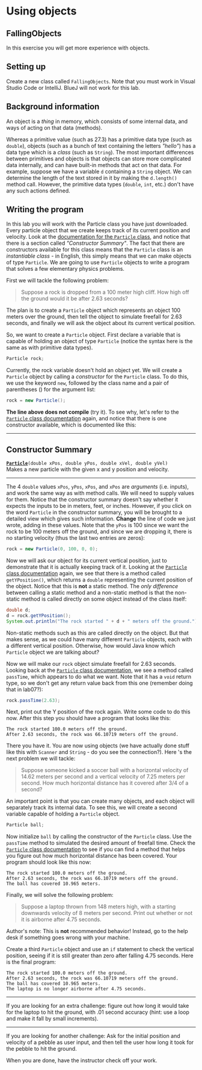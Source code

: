 # Using objects

## FallingObjects

In this exercise you will get more experience with objects.

## Setting up

Create a new class called `FallingObjects`. Note that you must work in Visual Studio Code or IntelliJ. BlueJ will not work for this lab. 

## Background information

An object is a _thing_ in memory, which consists of some internal data, and ways of acting on that data (methods).

Whereas a primitive value (such as 27.3) has a primitive data type (such as `double`), objects (such as a bunch of text containing the letters _"hello"_) has a data type which is a *class* (such as `String`). The
most important differences between primitives and objects is that
objects can store more complicated data internally, and can have
built-in methods that act on that data. For example, suppose we have a
variable `d` containing a `String` object. We can determine the length
of the text stored in it by making the `d.length()` method call.
However, the primitive data types (`double`, `int`, etc.) don\'t have
any such actions defined.

## Writing the program

In this lab you will work with the Particle class you have just
downloaded. Every particle object that we create keeps track of its current position and velocity. Look at the [documentation for the `Particle` class](Particle.html), and notice that there is a section called _"Constructor Summary"_. The fact that there are constructors available for this class means that the `Particle` class is an *instantiable class* - in English, this simply means that we can make objects of type `Particle`. We are going to use `Particle` objects to write a program that solves a few elementary physics problems.

First we will tackle the following problem:

> Suppose a rock is dropped from a 100 meter high cliff. How high off the ground would it be after 2.63 seconds?

The plan is to create a `Particle` object which represents an object 100 meters over the ground, then tell the object to simulate freefall for 2.63 seconds, and finally we will ask the object about its current vertical position.

So, we want to create a `Particle` object. First declare a variable that is capable of holding an object of type `Particle` (notice the syntax here is the same as with primitive data types).

```java
Particle rock;
```

Currently, the rock variable doesn't hold an object yet. We will create a `Particle` object by calling a *constructor* for the `Particle` class. To do this, we use the keyword `new`, followed by the class name and a pair of parentheses () for the argument list:

```java
rock = new Particle();
```

**The line above does not compile** (try it). To see why, let's refer to the [`Particle` class documentation](Particle.html) again, and notice that there is one constructor available, which is documented like this:

  ----
  **Constructor Summary**                                                                                                                       
  ----
  **[`Particle`](Particle.html#Particle(double,%20double,%20double,%20double))**`(double xPos, double yPos, double xVel, double yVel)`  
  Makes a new particle with the given x and y position and velocity.                                                                  

  ----

The 4 `double` values `xPos`, `yPos`, `xPos`, and `xPos` are *arguments* (i.e. inputs), and work the same way as with method calls. We will need to supply values for them. Notice that the constructor summary doesn't say whether it expects the inputs to be in meters, feet, or inches. However, if you click on the word `Particle` in the constructor summary, you will be brought to a detailed view which gives such information.
**Change** the line of code we just wrote, adding in these values. Note
that the `yPos` is 100 since we want the rock to be 100 meters off the
ground, and since we are dropping it, there is no starting velocity
(thus the last two entries are zeros):

```java
rock = new Particle(0, 100, 0, 0);
```

Now we will ask our object for its current vertical position, just to demonstrate that it is actually keeping track of it. Looking at the [`Particle` class documentation](Particle.html) again, we see that there is a method called `getYPosition()`, which returns a `double` representing the current position of the object. Notice that this is **not** a static method. The *only difference* between calling a static method and a non-static method is that the non-static method is called
directly on some object instead of the class itself:

```java
double d;
d = rock.getYPosition();
System.out.println("The rock started " + d + " meters off the ground.");
```

Non-static methods such as this are called directly on the object. But that makes sense, as we could have many different `Particle` objects, each with a different vertical position. Otherwise, how would Java know which `Particle` object we are talking about?

Now we will make our `rock` object simulate freefall for 2.63 seconds. Looking back at the [`Particle` class documentation](Particle.html), we see a method called `passTime`, which appears to do what we want. Note that it has a `void` return type, so we don\'t get any return value back from this one (remember doing
that in lab07?):

```java
rock.passTime(2.63);
```

Next, print out the Y position of the rock again. Write some code to do this now. After this step you should have a program that looks like this:

```output
The rock started 100.0 meters off the ground.
After 2.63 seconds, the rock was 66.10719 meters off the ground.
```

There you have it. You are now using objects (we have actually done stuff like this with `Scanner` and `String` - do you see the connection?). Here 's the next problem we will tackle:

> Suppose someone kicked a soccer ball with a horizontal velocity of 14.62 meters per second and a vertical velocity of 7.25 meters per second. How much horizontal distance has it covered after 3/4 of a second?

An important point is that you can create many objects, and each object will separately track its internal data. To see this, we will create a second variable capable of holding a `Particle` object.

```java
Particle ball;
```

Now initialize `ball` by calling the constructor of the `Particle` class. Use the `passTime` method to simulated the desired amount of freefall time. Check the [`Particle` class documentation](Particle.html) to see if you can find a method that helps you figure out how much horizontal distance has been covered. Your program should look like this now:

```output
The rock started 100.0 meters off the ground.
After 2.63 seconds, the rock was 66.10719 meters off the ground.
The ball has covered 10.965 meters.
```

Finally, we will solve the following problem:

> Suppose a laptop thrown from 148 meters high, with a starting downwards velocity of 8 meters per second. Print out whether or not it is airborne after 4.75 seconds.

Author's note: This is **not** recommended behavior! Instead, go to the help desk if something goes wrong with your machine.

Create a third `Particle` object and use an `if` statement to check the vertical position, seeing if it is still greater than zero after falling 4.75 seconds. Here is the final program:

```output
The rock started 100.0 meters off the ground.
After 2.63 seconds, the rock was 66.10719 meters off the ground.
The ball has covered 10.965 meters.
The laptop is no longer airborne after 4.75 seconds.
```

----

If you are looking for an extra challenge: figure out how long it would take for the laptop to hit the ground, with .01 second accuracy (hint: use a loop and make it fall by small increments).

----

If you are looking for another challenge: Ask for the initial position and velocity of a pebble as user input, and then tell the user how long it took for the pebble to hit the ground.

When you are done, have the instructor check off your work.
